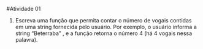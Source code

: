 #Atividade 01
1. Escreva uma função que permita contar o número de vogais contidas
em uma string fornecida pelo usuário. Por exemplo, o usuário informa
a string “Beterraba”
, e a função retorna o número 4 (há 4 vogais
nessa palavra).